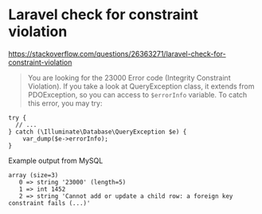 # Laravel check for constraint violation

https://stackoverflow.com/questions/26363271/laravel-check-for-constraint-violation

> You are looking for the 23000 Error code (Integrity Constraint Violation). If you take a look at QueryException class, it extends from PDOException, so you can access to `$errorInfo` variable.
> To catch this error, you may try:

```
try {
  // ...
} catch (\Illuminate\Database\QueryException $e) {
    var_dump($e->errorInfo);
}
```

Example output from MySQL
```
array (size=3)
   0 => string '23000' (length=5)
   1 => int 1452
   2 => string 'Cannot add or update a child row: a foreign key constraint fails (...)'
```